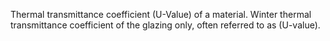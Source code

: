 Thermal transmittance coefficient (U-Value) of a material.
Winter thermal transmittance coefficient of the glazing only, often referred to as (U-value).

